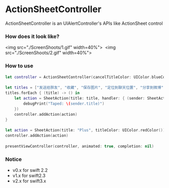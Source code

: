 # ActionSheetController
ActionSheetController is an UIAlertController's APIs like ActionSheet control

### How does it look like?

<p align="left">

<img src="./ScreenShoots/1.gif" width=40%">&nbsp;
<img src="./ScreenShoots/2.gif" width=40%"> 

</p>



### How to use

```swift
let controller = ActionSheetController(cancelTitleColor: UIColor.blueColor())

let titles = ["发送给胖友", "收藏", "保存图片", "定位到聊天位置", "分享到微博", "复制链接", "复制图片"]
titles.forEach { (title) -> () in
    let action = SheetAction(title: title, handler: { (sender: SheetAction) -> Void in
        debugPrint("Taped: \(sender.title)")
    })
    controller.addAction(action)
}

let action = SheetAction(title: "Plus", titleColor: UIColor.redColor())
controller.addAction(action)

presentViewController(controller, animated: true, completion: nil)
```


### Notice

-   v0.x for swift 2.2
-   v1.x for swift2.3
-   v2.x for swift3.x